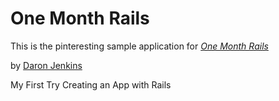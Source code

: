 # One Month Rails

This is the pinteresting sample application for
[*One Month Rails*](http://onemonthrails.com)

by [Daron Jenkins](http://daronjenkins.com)

My First Try Creating an App with Rails